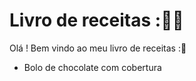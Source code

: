 # Livro de receitas ::man_cook:

Olá ! Bem vindo ao meu livro de receitas ::wave:

- Bolo de chocolate com cobertura
